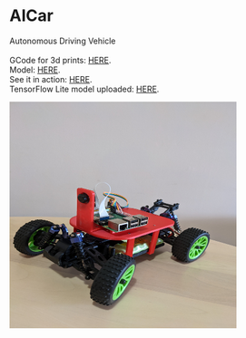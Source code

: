 # AICar
Autonomous Driving Vehicle
\
\
GCode for 3d prints: [HERE](https://github.com/NiMez/AICar/tree/main/GCode).\
Model: [HERE](https://github.com/NiMez/AICar/tree/main/Model).\
See it in action: [HERE](https://github.com/NiMez/AICar/blob/main/Images/Pilot_Drive.mp4).\
TensorFlow Lite model uploaded: [HERE](https://github.com/NiMez/AICar/tree/main/Code).

<img src="https://github.com/NiMez/AICar/blob/main/Images/PXL_20220529_165446775.jpg" width="400" height="400">



